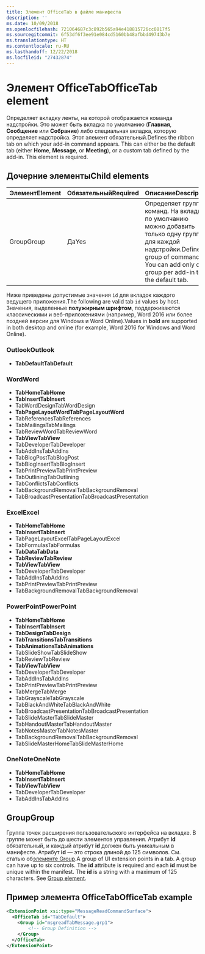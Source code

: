 ```yaml
---
title: Элемент OfficeTab в файле манифеста
description: ''
ms.date: 10/09/2018
ms.openlocfilehash: 721064687c3c892b565a94e418815726cc0817f5
ms.sourcegitcommit: 6f53df6f3ee91e084cd5160bb48afbbd49743b7e
ms.translationtype: HT
ms.contentlocale: ru-RU
ms.lasthandoff: 12/22/2018
ms.locfileid: "27432874"
---
```

# <a name="officetab-element"></a><span data-ttu-id="dfcc1-102">Элемент OfficeTab</span><span class="sxs-lookup"><span data-stu-id="dfcc1-102">OfficeTab element</span></span>

<span data-ttu-id="dfcc1-p101">Определяет вкладку ленты, на которой отображается команда надстройки. Это может быть вкладка по умолчанию (**Главная**, **Сообщение** или **Собрание**) либо специальная вкладка, которую определяет надстройка. Этот элемент обязательный.</span><span class="sxs-lookup"><span data-stu-id="dfcc1-p101">Defines the ribbon tab on which your add-in command appears. This can either be the default tab (either  **Home**,  **Message**, or  **Meeting**), or a custom tab defined by the add-in. This element is required.</span></span>

## <a name="child-elements"></a><span data-ttu-id="dfcc1-106">Дочерние элементы</span><span class="sxs-lookup"><span data-stu-id="dfcc1-106">Child elements</span></span>

|  <span data-ttu-id="dfcc1-107">Элемент</span><span class="sxs-lookup"><span data-stu-id="dfcc1-107">Element</span></span> |  <span data-ttu-id="dfcc1-108">Обязательный</span><span class="sxs-lookup"><span data-stu-id="dfcc1-108">Required</span></span>  |  <span data-ttu-id="dfcc1-109">Описание</span><span class="sxs-lookup"><span data-stu-id="dfcc1-109">Description</span></span>  |
|:-----|:-----|:-----|
|  <span data-ttu-id="dfcc1-110">Group</span><span class="sxs-lookup"><span data-stu-id="dfcc1-110">Group</span></span>      | <span data-ttu-id="dfcc1-111">Да</span><span class="sxs-lookup"><span data-stu-id="dfcc1-111">Yes</span></span> |  <span data-ttu-id="dfcc1-p102">Определяет группу команд. На вкладке по умолчанию можно добавить только одну группу для каждой надстройки.</span><span class="sxs-lookup"><span data-stu-id="dfcc1-p102">Defines a group of commands. You can add only one group per add-in to the default tab.</span></span>  |

<span data-ttu-id="dfcc1-114">Ниже приведены допустимые значения `id` для вкладок каждого ведущего приложения.</span><span class="sxs-lookup"><span data-stu-id="dfcc1-114">The following are valid tab `id` values by host.</span></span> <span data-ttu-id="dfcc1-115">Значения, выделенные **полужирным шрифтом**, поддерживаются классическими и веб-приложениями (например, Word 2016 или более поздней версии для Windows и Word Online).</span><span class="sxs-lookup"><span data-stu-id="dfcc1-115">Values in **bold** are supported in both desktop and online (for example, Word 2016 for Windows and Word Online).</span></span>

### <a name="outlook"></a><span data-ttu-id="dfcc1-116">Outlook</span><span class="sxs-lookup"><span data-stu-id="dfcc1-116">Outlook</span></span>

- <span data-ttu-id="dfcc1-117">**TabDefault**</span><span class="sxs-lookup"><span data-stu-id="dfcc1-117">**TabDefault**</span></span>

### <a name="word"></a><span data-ttu-id="dfcc1-118">Word</span><span class="sxs-lookup"><span data-stu-id="dfcc1-118">Word</span></span>

- <span data-ttu-id="dfcc1-119">**TabHome**</span><span class="sxs-lookup"><span data-stu-id="dfcc1-119">**TabHome**</span></span>
- <span data-ttu-id="dfcc1-120">**TabInsert**</span><span class="sxs-lookup"><span data-stu-id="dfcc1-120">**TabInsert**</span></span>
- <span data-ttu-id="dfcc1-121">TabWordDesign</span><span class="sxs-lookup"><span data-stu-id="dfcc1-121">TabWordDesign</span></span>
- <span data-ttu-id="dfcc1-122">**TabPageLayoutWord**</span><span class="sxs-lookup"><span data-stu-id="dfcc1-122">**TabPageLayoutWord**</span></span>
- <span data-ttu-id="dfcc1-123">TabReferences</span><span class="sxs-lookup"><span data-stu-id="dfcc1-123">TabReferences</span></span>
- <span data-ttu-id="dfcc1-124">TabMailings</span><span class="sxs-lookup"><span data-stu-id="dfcc1-124">TabMailings</span></span>
- <span data-ttu-id="dfcc1-125">TabReviewWord</span><span class="sxs-lookup"><span data-stu-id="dfcc1-125">TabReviewWord</span></span>
- <span data-ttu-id="dfcc1-126">**TabView**</span><span class="sxs-lookup"><span data-stu-id="dfcc1-126">**TabView**</span></span>
- <span data-ttu-id="dfcc1-127">TabDeveloper</span><span class="sxs-lookup"><span data-stu-id="dfcc1-127">TabDeveloper</span></span>
- <span data-ttu-id="dfcc1-128">TabAddIns</span><span class="sxs-lookup"><span data-stu-id="dfcc1-128">TabAddIns</span></span>
- <span data-ttu-id="dfcc1-129">TabBlogPost</span><span class="sxs-lookup"><span data-stu-id="dfcc1-129">TabBlogPost</span></span>
- <span data-ttu-id="dfcc1-130">TabBlogInsert</span><span class="sxs-lookup"><span data-stu-id="dfcc1-130">TabBlogInsert</span></span>
- <span data-ttu-id="dfcc1-131">TabPrintPreview</span><span class="sxs-lookup"><span data-stu-id="dfcc1-131">TabPrintPreview</span></span>
- <span data-ttu-id="dfcc1-132">TabOutlining</span><span class="sxs-lookup"><span data-stu-id="dfcc1-132">TabOutlining</span></span>
- <span data-ttu-id="dfcc1-133">TabConflicts</span><span class="sxs-lookup"><span data-stu-id="dfcc1-133">TabConflicts</span></span>
- <span data-ttu-id="dfcc1-134">TabBackgroundRemoval</span><span class="sxs-lookup"><span data-stu-id="dfcc1-134">TabBackgroundRemoval</span></span>
- <span data-ttu-id="dfcc1-135">TabBroadcastPresentation</span><span class="sxs-lookup"><span data-stu-id="dfcc1-135">TabBroadcastPresentation</span></span>

### <a name="excel"></a><span data-ttu-id="dfcc1-136">Excel</span><span class="sxs-lookup"><span data-stu-id="dfcc1-136">Excel</span></span>

- <span data-ttu-id="dfcc1-137">**TabHome**</span><span class="sxs-lookup"><span data-stu-id="dfcc1-137">**TabHome**</span></span>
- <span data-ttu-id="dfcc1-138">**TabInsert**</span><span class="sxs-lookup"><span data-stu-id="dfcc1-138">**TabInsert**</span></span>
- <span data-ttu-id="dfcc1-139">TabPageLayoutExcel</span><span class="sxs-lookup"><span data-stu-id="dfcc1-139">TabPageLayoutExcel</span></span>
- <span data-ttu-id="dfcc1-140">TabFormulas</span><span class="sxs-lookup"><span data-stu-id="dfcc1-140">TabFormulas</span></span>
- <span data-ttu-id="dfcc1-141">**TabData**</span><span class="sxs-lookup"><span data-stu-id="dfcc1-141">**TabData**</span></span>
- <span data-ttu-id="dfcc1-142">**TabReview**</span><span class="sxs-lookup"><span data-stu-id="dfcc1-142">**TabReview**</span></span>
- <span data-ttu-id="dfcc1-143">**TabView**</span><span class="sxs-lookup"><span data-stu-id="dfcc1-143">**TabView**</span></span>
- <span data-ttu-id="dfcc1-144">TabDeveloper</span><span class="sxs-lookup"><span data-stu-id="dfcc1-144">TabDeveloper</span></span>
- <span data-ttu-id="dfcc1-145">TabAddIns</span><span class="sxs-lookup"><span data-stu-id="dfcc1-145">TabAddIns</span></span>
- <span data-ttu-id="dfcc1-146">TabPrintPreview</span><span class="sxs-lookup"><span data-stu-id="dfcc1-146">TabPrintPreview</span></span>
- <span data-ttu-id="dfcc1-147">TabBackgroundRemoval</span><span class="sxs-lookup"><span data-stu-id="dfcc1-147">TabBackgroundRemoval</span></span> 

### <a name="powerpoint"></a><span data-ttu-id="dfcc1-148">PowerPoint</span><span class="sxs-lookup"><span data-stu-id="dfcc1-148">PowerPoint</span></span>

- <span data-ttu-id="dfcc1-149">**TabHome**</span><span class="sxs-lookup"><span data-stu-id="dfcc1-149">**TabHome**</span></span>
- <span data-ttu-id="dfcc1-150">**TabInsert**</span><span class="sxs-lookup"><span data-stu-id="dfcc1-150">**TabInsert**</span></span>
- <span data-ttu-id="dfcc1-151">**TabDesign**</span><span class="sxs-lookup"><span data-stu-id="dfcc1-151">**TabDesign**</span></span>
- <span data-ttu-id="dfcc1-152">**TabTransitions**</span><span class="sxs-lookup"><span data-stu-id="dfcc1-152">**TabTransitions**</span></span>
- <span data-ttu-id="dfcc1-153">**TabAnimations**</span><span class="sxs-lookup"><span data-stu-id="dfcc1-153">**TabAnimations**</span></span>
- <span data-ttu-id="dfcc1-154">TabSlideShow</span><span class="sxs-lookup"><span data-stu-id="dfcc1-154">TabSlideShow</span></span>
- <span data-ttu-id="dfcc1-155">TabReview</span><span class="sxs-lookup"><span data-stu-id="dfcc1-155">TabReview</span></span>
- <span data-ttu-id="dfcc1-156">**TabView**</span><span class="sxs-lookup"><span data-stu-id="dfcc1-156">**TabView**</span></span>
- <span data-ttu-id="dfcc1-157">TabDeveloper</span><span class="sxs-lookup"><span data-stu-id="dfcc1-157">TabDeveloper</span></span>
- <span data-ttu-id="dfcc1-158">TabAddIns</span><span class="sxs-lookup"><span data-stu-id="dfcc1-158">TabAddIns</span></span>
- <span data-ttu-id="dfcc1-159">TabPrintPreview</span><span class="sxs-lookup"><span data-stu-id="dfcc1-159">TabPrintPreview</span></span>
- <span data-ttu-id="dfcc1-160">TabMerge</span><span class="sxs-lookup"><span data-stu-id="dfcc1-160">TabMerge</span></span>
- <span data-ttu-id="dfcc1-161">TabGrayscale</span><span class="sxs-lookup"><span data-stu-id="dfcc1-161">TabGrayscale</span></span>
- <span data-ttu-id="dfcc1-162">TabBlackAndWhite</span><span class="sxs-lookup"><span data-stu-id="dfcc1-162">TabBlackAndWhite</span></span>
- <span data-ttu-id="dfcc1-163">TabBroadcastPresentation</span><span class="sxs-lookup"><span data-stu-id="dfcc1-163">TabBroadcastPresentation</span></span>
- <span data-ttu-id="dfcc1-164">TabSlideMaster</span><span class="sxs-lookup"><span data-stu-id="dfcc1-164">TabSlideMaster</span></span>
- <span data-ttu-id="dfcc1-165">TabHandoutMaster</span><span class="sxs-lookup"><span data-stu-id="dfcc1-165">TabHandoutMaster</span></span>
- <span data-ttu-id="dfcc1-166">TabNotesMaster</span><span class="sxs-lookup"><span data-stu-id="dfcc1-166">TabNotesMaster</span></span>
- <span data-ttu-id="dfcc1-167">TabBackgroundRemoval</span><span class="sxs-lookup"><span data-stu-id="dfcc1-167">TabBackgroundRemoval</span></span>
- <span data-ttu-id="dfcc1-168">TabSlideMasterHome</span><span class="sxs-lookup"><span data-stu-id="dfcc1-168">TabSlideMasterHome</span></span>

### <a name="onenote"></a><span data-ttu-id="dfcc1-169">OneNote</span><span class="sxs-lookup"><span data-stu-id="dfcc1-169">OneNote</span></span>

- <span data-ttu-id="dfcc1-170">**TabHome**</span><span class="sxs-lookup"><span data-stu-id="dfcc1-170">**TabHome**</span></span>
- <span data-ttu-id="dfcc1-171">**TabInsert**</span><span class="sxs-lookup"><span data-stu-id="dfcc1-171">**TabInsert**</span></span>
- <span data-ttu-id="dfcc1-172">**TabView**</span><span class="sxs-lookup"><span data-stu-id="dfcc1-172">**TabView**</span></span>
- <span data-ttu-id="dfcc1-173">TabDeveloper</span><span class="sxs-lookup"><span data-stu-id="dfcc1-173">TabDeveloper</span></span>
- <span data-ttu-id="dfcc1-174">TabAddIns</span><span class="sxs-lookup"><span data-stu-id="dfcc1-174">TabAddIns</span></span>

## <a name="group"></a><span data-ttu-id="dfcc1-175">Group</span><span class="sxs-lookup"><span data-stu-id="dfcc1-175">Group</span></span>

<span data-ttu-id="dfcc1-p104">Группа точек расширения пользовательского интерфейса на вкладке. В группе может быть до шести элементов управления. Атрибут **id** обязательный, и каждый атрибут **id** должен быть уникальным в манифесте. Атрибут **id** — это строка длиной до 125 символов. См. статью об[элементе Group](group.md).</span><span class="sxs-lookup"><span data-stu-id="dfcc1-p104">A group of UI extension points in a tab. A group can have up to six controls. The  **id** attribute is required and each **id** must be unique within the manifest. The **id** is a string with a maximum of 125 characters. See [Group element](group.md).</span></span>

## <a name="officetab-example"></a><span data-ttu-id="dfcc1-180">Пример элемента OfficeTab</span><span class="sxs-lookup"><span data-stu-id="dfcc1-180">OfficeTab example</span></span>

```xml
<ExtensionPoint xsi:type="MessageReadCommandSurface">
  <OfficeTab id="TabDefault">
    <Group id="msgreadTabMessage.grp1">
        <!-- Group Definition -->
    </Group>
  </OfficeTab>
</ExtensionPoint>
```
